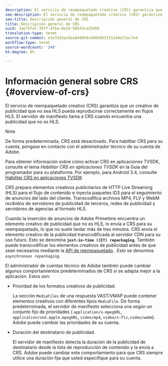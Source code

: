 ```yaml
---
description: El servicio de reempaquetado creativo (CRS) garantiza que un creativo de publicidad que no sea HLS pueda reproducirse correctamente en flujos HLS. El servidor de manifiesto llama a CRS cuando encuentra una publicidad que no es HLS.
seo-description: El servicio de reempaquetado creativo (CRS) garantiza que un creativo de publicidad que no sea HLS pueda reproducirse correctamente en flujos HLS. El servidor de manifiesto llama a CRS cuando encuentra una publicidad que no es HLS.
seo-title: Descripción general de CRS
title: Descripción general de CRS
uuid: 3ae75fa7-397f-47ba-8e3d-50543ca25458
translation-type: tm+mt
source-git-commit: e1e33d3ac0aad44859cd49566331524da72ac7e4
workflow-type: tm+mt
source-wordcount: '348'
ht-degree: 0%

---
```



# Información general sobre CRS {#overview-of-crs}

El servicio de reempaquetado creativo (CRS) garantiza que un creativo de publicidad que no sea HLS pueda reproducirse correctamente en flujos HLS. El servidor de manifiesto llama a CRS cuando encuentra una publicidad que no es HLS.

>[!NOTE]
>
>De forma predeterminada, CRS está desactivado. Para habilitar CRS para su cuenta, póngase en contacto con el administrador técnico de su cuenta de Adobe.
>
>Para obtener información sobre cómo activar CRS en aplicaciones TVSDK, consulte el tema *Habilitar CRS en aplicaciones TVSDK* en la Guía del programador para su plataforma. Por ejemplo, para Android 3.4, consulte [Habilitar CRS en aplicaciones TVSDK](../../programming/tvsdk-3x-android-prog/android-3x-advertising/ad-insertion/ad-transcoding/android-3x-ad-transcoding.md)

CRS prepara elementos creativos publicitarios de HTTP Live Streaming (HLS) para el flujo de contenido e inyecta paquetes ID3 para el seguimiento de anuncios del lado del cliente. Transcodifica archivos MP4, FLV y WebM recibidos de servidores de publicidad de terceros, redes de publicidad y servidores de agencias al formato HLS.

Cuando la inserción de anuncios de Adobe Primetime encuentra un elemento creativo de publicidad que no es HLS, lo envía a CRS para su reempaquetado, lo que no suele tardar más de tres minutos. CRS envía el elemento creativo de la publicidad transcodificada al servidor CDN para su uso futuro. Esto se denomina **`just-in-time (JIT) repackaging`**. También puede transcodificar los elementos creativos de publicidad antes de que sean necesarios mediante la [API de reempaquetado](../../primetime-ad-insertion/~old-creative-repackaging-service/api-repackage.md) . Esto se denomina *`asynchronous repackaging`*.

El administrador de cuentas técnico de Adobe también puede cambiar algunos comportamientos predeterminados de CRS si se adapta mejor a la aplicación. Estos son:

* Prioridad de los formatos creativos de publicidad.

   La sección `MediaFiles` de una respuesta VAST/VMAP puede contener elementos creativos con diferentes tipos `MediaFile`. De forma predeterminada, el servidor de manifiesto selecciona una según un conjunto fijo de prioridades ( `application/x-mpegURL`, `application/vnd.apple.mpegURL`, `video/mp4`, `video/x-flv,video/webm`). Adobe puede cambiar las prioridades de su cuenta.
* Duración del destinatario de publicidad.

   El servidor de manifiesto detecta la duración de la publicidad de destinatario desde la lista de reproducción de contenido y la envía a CRS. Adobe puede cambiar este comportamiento para que CRS siempre utilice una duración fija que usted especifique para su cuenta.
